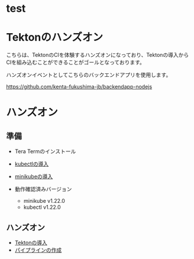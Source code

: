 # test

# Tektonのハンズオン

こちらは、TektonのCIを体験するハンズオンになっており、Tektonの導入からCIを組み込むことができることがゴールとなっております。

ハンズオンイベントとしてこちらのバックエンドアプリを使用します。

https://github.com/kenta-fukushima-jb/backendapp-nodejs
# ハンズオン

## 準備

- Tera Termのインストール
- [kubectlの導入](kubectlインストール.md)
- [minikubeの導入](minikubeインストール.md)

- 動作確認済みバージョン
  - minikube v1.22.0
  - kubectl v1.22.0

## ハンズオン
- [Tektonの導入](Tektonインストール.md)
- [パイプラインの作成](Tekton実践.md)
